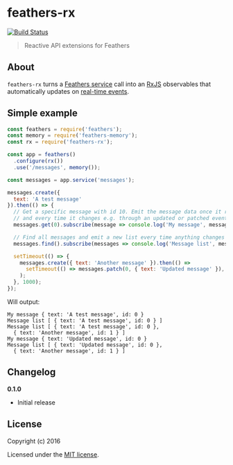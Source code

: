 # feathers-rx

[![Build Status](https://travis-ci.org/feathersjs/feathers-rx.png?branch=master)](https://travis-ci.org/feathersjs/feathers-rx)

> Reactive API extensions for Feathers

## About

`feathers-rx` turns a [Feathers service](http://docs.feathersjs.com/services/readme.html) call into an [RxJS](https://github.com/Reactive-Extensions/RxJS) observables that automatically updates on [real-time events](http://docs.feathersjs.com/real-time/events.html).

## Simple example

```js
const feathers = require('feathers');
const memory = require('feathers-memory');
const rx = require('feathers-rx');

const app = feathers()
  .configure(rx())
  .use('/messages', memory());

const messages = app.service('messages');

messages.create({
  text: 'A test message'
}).then(() => {
  // Get a specific message with id 10. Emit the message data once it resolves
  // and every time it changes e.g. through an updated or patched event
  messages.get(0).subscribe(message => console.log('My message', message));

  // Find all messages and emit a new list every time anything changes
  messages.find().subscribe(messages => console.log('Message list', messages));

  setTimeout(() => {
    messages.create({ text: 'Another message' }).then(() =>
      setTimeout(() => messages.patch(0, { text: 'Updated message' }), 1000)
    );
  }, 1000);
});
```

Will output:

```
My message { text: 'A test message', id: 0 }
Message list [ { text: 'A test message', id: 0 } ]
Message list [ { text: 'A test message', id: 0 },
  { text: 'Another message', id: 1 } ]
My message { text: 'Updated message', id: 0 }
Message list [ { text: 'Updated message', id: 0 },
  { text: 'Another message', id: 1 } ]
```

## Changelog

__0.1.0__

- Initial release

## License

Copyright (c) 2016

Licensed under the [MIT license](LICENSE).
